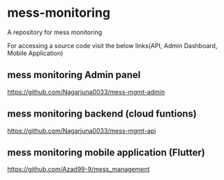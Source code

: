 # mess-monitoring
A repository for mess monitoring

For accessing a source code visit the below links(API, Admin Dashboard, Mobile Application)

## mess monitoring Admin panel

https://github.com/Nagarjuna0033/mess-mgmt-admin

## mess monitoring backend (cloud funtions)

https://github.com/Nagarjuna0033/mess-mgmt-api

## mess monitoring mobile application (Flutter)

https://github.com/Azad99-9/mess_management
